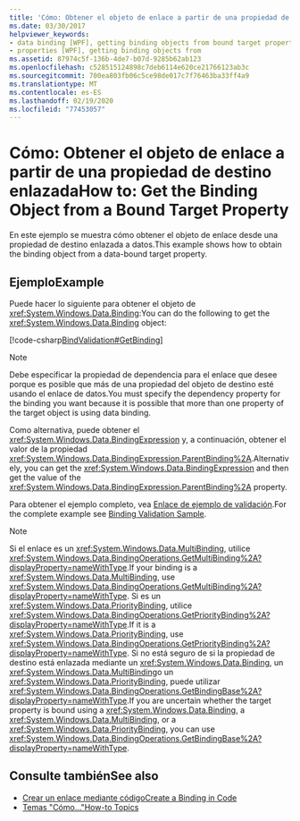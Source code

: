 ```yaml
---
title: 'Cómo: Obtener el objeto de enlace a partir de una propiedad de destino enlazada'
ms.date: 03/30/2017
helpviewer_keywords:
- data binding [WPF], getting binding objects from bound target properties
- properties [WPF], getting binding objects from
ms.assetid: 87974c5f-136b-4de7-b07d-9285b62ab123
ms.openlocfilehash: c528515124898c7deb6114e620ce21766123ab3c
ms.sourcegitcommit: 700ea803fb06c5ce98de017c7f76463ba33ff4a9
ms.translationtype: MT
ms.contentlocale: es-ES
ms.lasthandoff: 02/19/2020
ms.locfileid: "77453057"
---
```

# <a name="how-to-get-the-binding-object-from-a-bound-target-property"></a><span data-ttu-id="15d4f-102">Cómo: Obtener el objeto de enlace a partir de una propiedad de destino enlazada</span><span class="sxs-lookup"><span data-stu-id="15d4f-102">How to: Get the Binding Object from a Bound Target Property</span></span>
<span data-ttu-id="15d4f-103">En este ejemplo se muestra cómo obtener el objeto de enlace desde una propiedad de destino enlazada a datos.</span><span class="sxs-lookup"><span data-stu-id="15d4f-103">This example shows how to obtain the binding object from a data-bound target property.</span></span>

## <a name="example"></a><span data-ttu-id="15d4f-104">Ejemplo</span><span class="sxs-lookup"><span data-stu-id="15d4f-104">Example</span></span>
 <span data-ttu-id="15d4f-105">Puede hacer lo siguiente para obtener el objeto de <xref:System.Windows.Data.Binding>:</span><span class="sxs-lookup"><span data-stu-id="15d4f-105">You can do the following to get the <xref:System.Windows.Data.Binding> object:</span></span>

 [!code-csharp[BindValidation#GetBinding](~/samples/snippets/csharp/VS_Snippets_Wpf/BindValidation/CSharp/Window1.xaml.cs#getbinding)]

> [!NOTE]
> <span data-ttu-id="15d4f-106">Debe especificar la propiedad de dependencia para el enlace que desee porque es posible que más de una propiedad del objeto de destino esté usando el enlace de datos.</span><span class="sxs-lookup"><span data-stu-id="15d4f-106">You must specify the dependency property for the binding you want because it is possible that more than one property of the target object is using data binding.</span></span>

 <span data-ttu-id="15d4f-107">Como alternativa, puede obtener el <xref:System.Windows.Data.BindingExpression> y, a continuación, obtener el valor de la propiedad <xref:System.Windows.Data.BindingExpression.ParentBinding%2A>.</span><span class="sxs-lookup"><span data-stu-id="15d4f-107">Alternatively, you can get the <xref:System.Windows.Data.BindingExpression> and then get the value of the <xref:System.Windows.Data.BindingExpression.ParentBinding%2A> property.</span></span>

 <span data-ttu-id="15d4f-108">Para obtener el ejemplo completo, vea [Enlace de ejemplo de validación](https://github.com/Microsoft/WPF-Samples/tree/master/Data%20Binding/BindValidation).</span><span class="sxs-lookup"><span data-stu-id="15d4f-108">For the complete example see [Binding Validation Sample](https://github.com/Microsoft/WPF-Samples/tree/master/Data%20Binding/BindValidation).</span></span>

> [!NOTE]
> <span data-ttu-id="15d4f-109">Si el enlace es un <xref:System.Windows.Data.MultiBinding>, utilice <xref:System.Windows.Data.BindingOperations.GetMultiBinding%2A?displayProperty=nameWithType>.</span><span class="sxs-lookup"><span data-stu-id="15d4f-109">If your binding is a <xref:System.Windows.Data.MultiBinding>, use <xref:System.Windows.Data.BindingOperations.GetMultiBinding%2A?displayProperty=nameWithType>.</span></span> <span data-ttu-id="15d4f-110">Si es un <xref:System.Windows.Data.PriorityBinding>, utilice <xref:System.Windows.Data.BindingOperations.GetPriorityBinding%2A?displayProperty=nameWithType>.</span><span class="sxs-lookup"><span data-stu-id="15d4f-110">If it is a <xref:System.Windows.Data.PriorityBinding>, use <xref:System.Windows.Data.BindingOperations.GetPriorityBinding%2A?displayProperty=nameWithType>.</span></span> <span data-ttu-id="15d4f-111">Si no está seguro de si la propiedad de destino está enlazada mediante un <xref:System.Windows.Data.Binding>, un <xref:System.Windows.Data.MultiBinding>o un <xref:System.Windows.Data.PriorityBinding>, puede utilizar <xref:System.Windows.Data.BindingOperations.GetBindingBase%2A?displayProperty=nameWithType>.</span><span class="sxs-lookup"><span data-stu-id="15d4f-111">If you are uncertain whether the target property is bound using a <xref:System.Windows.Data.Binding>, a <xref:System.Windows.Data.MultiBinding>, or a <xref:System.Windows.Data.PriorityBinding>, you can use <xref:System.Windows.Data.BindingOperations.GetBindingBase%2A?displayProperty=nameWithType>.</span></span>

## <a name="see-also"></a><span data-ttu-id="15d4f-112">Consulte también</span><span class="sxs-lookup"><span data-stu-id="15d4f-112">See also</span></span>

- [<span data-ttu-id="15d4f-113">Crear un enlace mediante código</span><span class="sxs-lookup"><span data-stu-id="15d4f-113">Create a Binding in Code</span></span>](how-to-create-a-binding-in-code.md)
- [<span data-ttu-id="15d4f-114">Temas "Cómo..."</span><span class="sxs-lookup"><span data-stu-id="15d4f-114">How-to Topics</span></span>](data-binding-how-to-topics.md)
